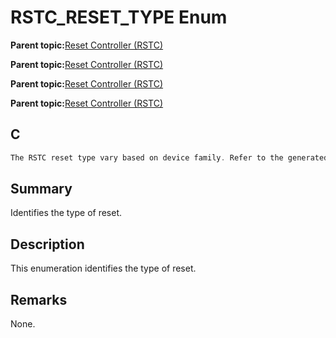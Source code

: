 # RSTC\_RESET\_TYPE Enum

**Parent topic:**[Reset Controller \(RSTC\)](GUID-8D72AF95-B18F-4113-91FA-30D4EBE8381B.md)

**Parent topic:**[Reset Controller \(RSTC\)](GUID-BEFBE2F0-70E9-476E-803B-94AC73E1B2D9.md)

**Parent topic:**[Reset Controller \(RSTC\)](GUID-D165B5DE-1124-4CD7-A662-798BCF303830.md)

**Parent topic:**[Reset Controller \(RSTC\)](GUID-2C223FAB-85E5-4B23-85E5-0FEC7A51B34D.md)

## C

```c
The RSTC reset type vary based on device family. Refer to the generated header file for the actual RSTC reset type types and values.
```

## Summary

Identifies the type of reset.

## Description

This enumeration identifies the type of reset.

## Remarks

None.

